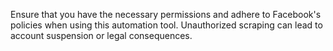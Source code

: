 Ensure that you have the necessary permissions and adhere to Facebook's policies when using this automation tool. Unauthorized scraping can lead to account suspension or legal consequences.


